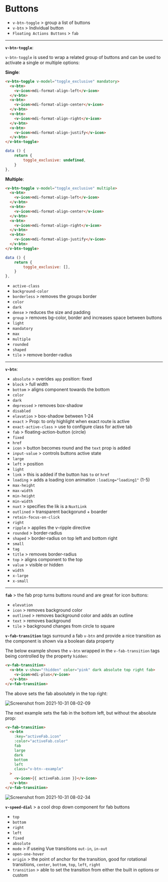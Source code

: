 # Buttons

- `v-btn-toggle` > group a list of buttons
- `v-btn` > Individual button
- `Floating Actions Buttons` > `fab`

---

**`v-btn-toggle`**:

`v-btn-toggle` is used to wrap a related group of buttons and can be used to activate a single or multiple options:

**Single**:

```html
<v-btn-toggle v-model="toggle_exclusive" mandatory>
  <v-btn>
    <v-icon>mdi-format-align-left</v-icon>
  </v-btn>
  <v-btn>
    <v-icon>mdi-format-align-center</v-icon>
  </v-btn>
  <v-btn>
    <v-icon>mdi-format-align-right</v-icon>
  </v-btn>
  <v-btn>
    <v-icon>mdi-format-align-justify</v-icon>
  </v-btn>
</v-btn-toggle>
```

```js
data () {
    return {
        toggle_exclusive: undefined,
    }
},
```

**Multiple**:

```html
<v-btn-toggle v-model="toggle_exclusive" multiple>
  <v-btn>
    <v-icon>mdi-format-align-left</v-icon>
  </v-btn>
  <v-btn>
    <v-icon>mdi-format-align-center</v-icon>
  </v-btn>
  <v-btn>
    <v-icon>mdi-format-align-right</v-icon>
  </v-btn>
  <v-btn>
    <v-icon>mdi-format-align-justify</v-icon>
  </v-btn>
</v-btn-toggle>
```

```js
data () {
    return {
        toggle_exclusive: [],
    }
},
```

- `active-class`
- `background-color`
- `borderless` > removes the groups border
- `color`
- `dark`
- `dense` > reduces the size and padding
- `group` > removes bg-color, border and increases space between buttons
- `light`
- `mandatory`
- `max`
- `multiple`
- `rounded`
- `shaped`
- `tile` > remove border-radius

---

**`v-btn`**:

- `absolute` > overides `app` position: fixed
- `block` > full width
- `bottom` > aligns component towards the bottom
- `color`
- `dark`
- `depressed` > removes box-shadow
- `disabled`
- `elavation` > box-shadow between 1-24
- `exact` > Prop: to only highlight when exact route is active
- `exact-active-class` > use to configure class for active tab
- `fab` > floating-action-button (circle)
- `fixed`
- `href`
- `icon` > button becomes round and the `text` prop is added
- `input-value` > controls buttons active state
- `large`
- `left` > position
- `light`
- `link` > this is added if the button has `to` or `href`
- `loading` > adds a loading icon animation `:loading="loading1"` (1-5)
- `max-height`
- `max-width`
- `min-height`
- `min-width`
- `nuxt` > specifies the lik is a `NuxtLink`
- `outlined` > transparent backgorund + boarder
- `retain-focus-on-click`
- `right`
- `ripple` > applies the v-ripple directive
- `rounded` > border-radius
- `shaped` > border-radius on top left and bottom right
- `small`
- `tag`
- `title` > removes border-radius
- `top` > aligns component to the top
- `value` > visible or hidden
- `width`
- `x-large`
- `x-small`

---

**`fab`** > the fab prop turns buttons round and are great for icon buttons:

- `elevation`
- `icon` > removes background color
- `outlined` > removes background color and adds an outline
- `text` > removes background
- `tile` > background changes from circle to square

**`v-fab-transition`** tags surround a fab `v-btn` and provide a nice transition as the component is shown via a boolean data property

The below example shows the `v-btn` wrapped in the `v-fab-transition` tags being controlled by the property `hidden`:

```html
<v-fab-transition>
  <v-btn v-show="!hidden" color="pink" dark absolute top right fab>
    <v-icon>mdi-plus</v-icon>
  </v-btn>
</v-fab-transition>
```

The above sets the fab absolutely in the top right:

![Screenshot from 2021-10-31 08-02-09](https://user-images.githubusercontent.com/73107656/139573843-fb6e61ea-8c36-44f4-b44e-2272bca6333c.png)

The next example sets the fab in the bottom left, but without the absolute prop:

```html
<v-fab-transition>
  <v-btn
    :key="activeFab.icon"
    :color="activeFab.color"
    fab
    large
    dark
    bottom
    left
    class="v-btn--example"
  >
    <v-icon>{{ activeFab.icon }}</v-icon>
  </v-btn>
</v-fab-transition>
```

![Screenshot from 2021-10-31 08-02-34](https://user-images.githubusercontent.com/73107656/139573899-0720141d-6d9d-43f3-abf7-16bbcdf0fb73.png)

**`v-speed-dial`** > a cool drop down component for fab buttons

- `top`
- `bottom`
- `right`
- `left`
- `fixed`
- `absolute`
- `mode` > if useing Vue transitions `out-in`, `in-out`
- `open-one-hover`
- `origin` > the point of anchor for the transition, good for rotational transitions, `center`, `bottom`, `top`, `left`, `right`
- `transition` > able to set the transition from either the built in options or custom
